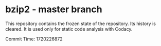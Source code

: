# bzip2 - master branch

This repository contains the frozen state of the repository.
Its history is cleared. It is used only for static code
analysis with Codacy.

Commit Time: 1720226872